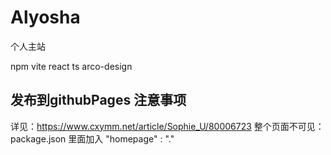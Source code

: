 # Alyosha
个人主站

npm vite react ts 
arco-design


## 发布到githubPages 注意事项
详见：https://www.cxymm.net/article/Sophie_U/80006723
整个页面不可见：package.json 里面加入 "homepage" : "."